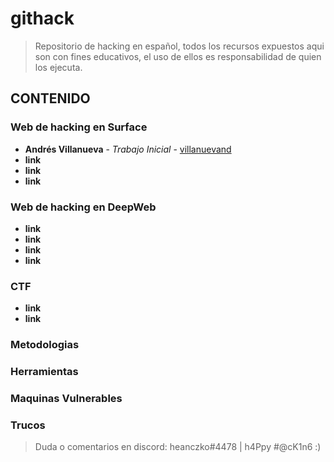 # githack
> Repositorio de hacking en español, todos los recursos expuestos aqui son con fines educativos, el uso de ellos es responsabilidad de quien los ejecuta.
## CONTENIDO
### Web de hacking en Surface
* **Andrés Villanueva** - *Trabajo Inicial* - [villanuevand](https://github.com/villanuevand)
* **link**
* **link**
* **link**
### Web de hacking en DeepWeb
* **link**
* **link**
* **link**
* **link**
### CTF
* **link**
* **link**
### Metodologias
### Herramientas
### Maquinas Vulnerables
### Trucos

> Duda o comentarios en discord: heanczko#4478 | h4Ppy #@cK1n6 :)
